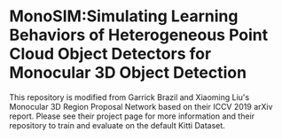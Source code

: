 # MonoSIM:Simulating Learning Behaviors of Heterogeneous Point Cloud Object Detectors for Monocular 3D Object Detection

This repository is modified from Garrick Brazil and Xiaoming Liu's Monocular 3D Region Proposal Network based on their ICCV 2019 arXiv report. Please see their project page for more information and their repository to train and evaluate on the default Kitti Dataset. 
